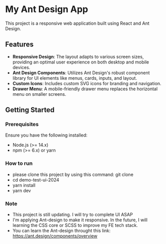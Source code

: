# My Ant Design App

This project is a responsive web application built using React and Ant Design. 

## Features

- **Responsive Design**: The layout adapts to various screen sizes, providing an optimal user experience on both desktop and mobile devices.
- **Ant Design Components**: Utilizes Ant Design's robust component library for UI elements like menus, cards, inputs, and layout.
- **Custom Icons**: Includes custom SVG icons for branding and navigation.
- **Drawer Menu**: A mobile-friendly drawer menu replaces the horizontal menu on smaller screens.

## Getting Started

### Prerequisites

Ensure you have the following installed:

- Node.js (>= 14.x)
- npm (>= 6.x) or yarn

### How to run
- please clone this project by using this command: git clone
- cd demo-test-ui-2024
- yarn install
- yarn dev
### Note
- This project is still updating. I will try to complete UI ASAP
- I'm applying Ant-design to make it responsive. In the future, I will learning the CSS core or SCSS to improve my FE tech stack.
- You can learn the Ant-design throught this link: https://ant.design/components/overview
